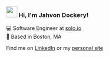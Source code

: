 ### <img src="https://media.giphy.com/media/hvRJCLFzcasrR4ia7z/giphy.gif" width="30px"> Hi, I'm Jahvon Dockery! 

💻 Software Engineer at [solo.io](https://www.solo.io/) <br>
🏡 Based in Boston, MA <br>

Find me on [LinkedIn](https://www.linkedin.com/in/jahvon/) or my [personal site](https://jahvon.dev)
